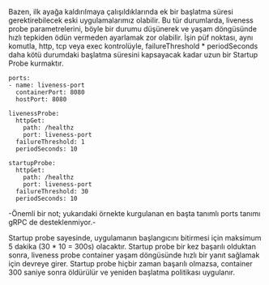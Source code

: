 Bazen, ilk ayağa kaldırılmaya çalışıldıklarında ek bir başlatma süresi gerektirebilecek eski uygulamalarımız olabilir. Bu tür durumlarda, liveness probe parametrelerini, böyle bir durumu düşünerek ve yaşam döngüsünde hızlı tepkiden ödün vermeden ayarlamak zor olabilir. İşin püf noktası, aynı komutla, http, tcp veya exec kontrolüyle, failureThreshold * periodSeconds daha kötü durumdaki başlatma süresini kapsayacak kadar uzun bir Startup Probe kurmaktır.

```
ports:
- name: liveness-port
  containerPort: 8080
  hostPort: 8080

livenessProbe:
  httpGet:
    path: /healthz
    port: liveness-port
  failureThreshold: 1
  periodSeconds: 10

startupProbe:
  httpGet:
    path: /healthz
    port: liveness-port
  failureThreshold: 30
  periodSeconds: 10
```
-Önemli bir not; yukarıdaki örnekte kurgulanan en başta tanımlı ports tanımı gRPC de desteklenmiyor.-

Startup probe sayesinde, uygulamanın başlangıcını bitirmesi için maksimum 5 dakika (30 * 10 = 300s) olacaktır. Startup probe bir kez başarılı olduktan sonra, liveness probe container yaşam döngüsünde hızlı bir yanıt sağlamak için devreye girer. Startup probe hiçbir zaman başarılı olmazsa, container 300 saniye sonra öldürülür ve yeniden başlatma politikası uygulanır.